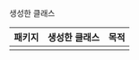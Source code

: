 생성한 클래스

| 패키지 | 생성한 클래스 | 목적 |
| ------ | ------------- | ---- |
|        |               |      |
